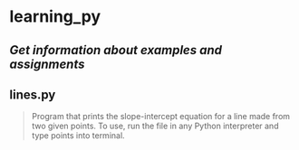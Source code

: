 # **learning_py**
## *Get information about examples and assignments* 
## lines.py
> Program that prints the slope-intercept equation for a line made from two given points. To use, run the file in any Python interpreter and type points into terminal.

